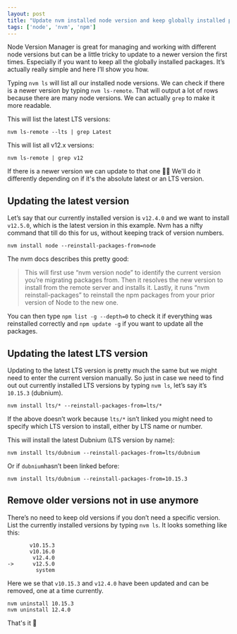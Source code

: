 ```yaml
---
layout: post
title: "Update nvm installed node version and keep globally installed packages"
tags: ['node', 'nvm', 'npm']
---
```


Node Version Manager is great for managing and working with different node versions but can be a little tricky to update to a newer version the first times. Especially if you want to keep all the globally installed packages. It’s actually really simple and here I’ll show you how.

Typing `nvm ls` will list all our installed node versions. We can check if there is a newer version by typing `nvm ls-remote`. That will output a lot of rows because there are many node versions. We can actually `grep` to make it more readable.

This will list the latest LTS versions:

```shell
nvm ls-remote --lts | grep Latest
```

This will list all v12.x versions:
```shell
nvm ls-remote | grep v12
```

If there is a newer version we can update to that one 💪🏻 We'll do it differently depending on if it's the absolute latest or an LTS version.

## Updating the latest version
Let’s say that our currently installed version is `v12.4.0` and we want to install `v12.5.0`, which is the latest version in this example. Nvm has a nifty command that till do this for us, without keeping track of version numbers.

```shell
nvm install node --reinstall-packages-from=node
```

The nvm docs describes this pretty good:

> This will first use “nvm version node” to identify the current version you’re migrating packages from. Then it resolves the new version to install from the remote server and installs it. Lastly, it runs “nvm reinstall-packages” to reinstall the npm packages from your prior version of Node to the new one.

You can then type `npm list -g --depth=0` to check it if everything was reinstalled correctly and `npm update -g` if you want to update all the packages. 

## Updating the latest LTS version
Updating to the latest LTS version is pretty much the same but we might need to enter the current version manually. So just in case we need to find out out currently installed LTS versions by typing `nvm ls`, let’s say it’s `10.15.3` (dubnium).

```shell
nvm install lts/* --reinstall-packages-from=lts/*
```

If the above doesn’t work because `lts/*` isn’t linked you might need to specify which LTS version to install, either by LTS name or number.

This will install the latest Dubnium (LTS version by name):

```shell
nvm install lts/dubnium --reinstall-packages-from=lts/dubnium
```

Or if `dubnium`hasn’t been linked before:

```shell
nvm install lts/dubnium --reinstall-packages-from=10.15.3
```

## Remove older versions not in use anymore
There’s no need to keep old versions if you don’t need a specific version. List the currently installed versions by typing `nvm ls`. It looks something like this:

```shell
       v10.15.3
       v10.16.0
        v12.4.0
->      v12.5.0
         system
```

Here we se that `v10.15.3` and `v12.4.0` have been updated and can be removed, one at a time currently.

```shell
nvm uninstall 10.15.3
nvm uninstall 12.4.0
```

That's it 🚀
